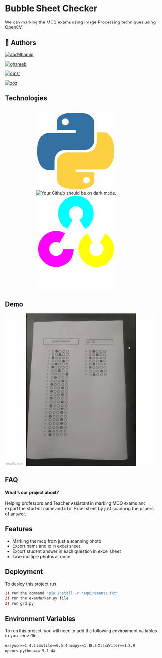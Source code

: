 
# Bubble Sheet Checker

We can marking the MCQ exams using Image Processing techniques using OpenCV.
## 🔗 Authors

[![abdelhamid](https://img.shields.io/badge/Ahmed_Abdelhamed-000?style=for-the-badge&logo=ko-fi&logoColor=white)](https://github.com/Ahmed-Mohamed7)

[![ghareeb](https://img.shields.io/badge/Ahmed_Ghareeb-000?style=for-the-badge&logo=ko-fi&logoColor=white)](https://github.com/ahmed-8areeb)

[![omer](https://img.shields.io/badge/Omer_Yasin-000?style=for-the-badge&logo=ko-fi&logoColor=white)](https://github.com/meryacine)

[![zoz](https://img.shields.io/badge/Ziyad_hassan-000?style=for-the-badge&logo=ko-fi&logoColor=white)](https://github.com/Ziyadhassan)

## Technologies
<br>
<div align='center'>
<img src="https://github.com/radwaahmed2132000/Auto-Grader/raw/main/Demo/python.png" width="50%"> &nbsp;&nbsp;&nbsp;&nbsp;&nbsp;&nbsp;&nbsp;&nbsp;&nbsp;<img src="/Demo/pytorch.png" title="Your Github should be on dark mode." width="30%">&nbsp;&nbsp;&nbsp;&nbsp;&nbsp;&nbsp;&nbsp;&nbsp;&nbsp;<img src="https://github.com/radwaahmed2132000/Auto-Grader/raw/main/Demo/image.png" width="50%"> &nbsp;&nbsp;&nbsp;&nbsp;&nbsp;&nbsp;&nbsp;&nbsp;
</div>

## Demo

<img src="/Demo/Video.gif" >


## FAQ

#### What's our project about?

Helping professors and Teacher Assistant in marking MCQ exams and export the student 
name and id in Excel sheet by just scanning the papers of answer.   


## Features

- Marking the mcq from just a scanning photo
- Export name and id in excel sheet
- Export student answer in each question in excel sheet
- Take multiple photos at once


## Deployment

To deploy this project run

```bash
1) run the command "pip install -r requirements.txt"
2) run the examMarker.py file
3) run grd.py

```


## Environment Variables

To run this project, you will need to add the following environment variables to your .env file

`easyocr==1.4.1`
`imutils==0.5.4`
`numpy==1.18.5`
`XlsxWriter==1.2.9`
`opencv_python==4.5.1.48`





